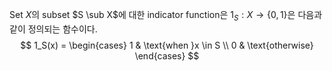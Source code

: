 Set $X$의 subset $S \sub X$에 대한 indicator function은 $1_S : X \to \{0, 1\}$은 다음과 같이 정의되는 함수이다.
$$
1_S(x) = \begin{cases} 1 & \text{when }x \in S \\ 0 & \text{otherwise} \end{cases}
$$